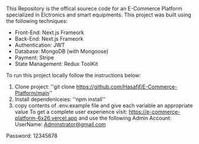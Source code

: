 This Repository is the offical sourece code for an E-Commerce Platform specialized in Elctronics and smart equipments. This project was built using the following techniques:
- Front-End: Next.js Frameork
- Back-End: Next.js Frameork
- Authentication: JWT
- Database: MongoDB (with Mongoose)
- Payment: Stripe
- State Management: Redux ToolKit

To run this project locally follow the instructions below:
1. Clone project:
   ''git clone https://github.com/Hasafif/E-Commerce-Platform/main''
2. Install dependeniceies:
   ''npm install''
3. copy contents of .env.example file and give each variable an appropriate value
To get a complete user experience visit: https://e-commerce-platform-6x26.vercel.app
and use the following Admin Account:
UserName: Adminstrator@gmail.com

Password: 12345678

   




  

